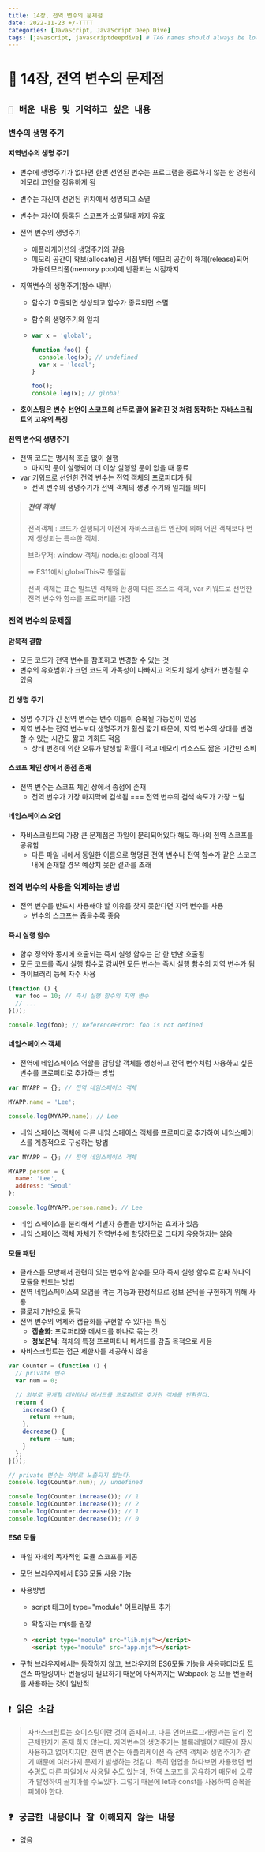 ```yaml
---
title: 14장, 전역 변수의 문제점
date: 2022-11-23 +/-TTTT
categories: [JavaScript, JavaScript Deep Dive]
tags: [javascript, javascriptdeepdive] # TAG names should always be lowercase
---
```


# 🔖 14장, 전역 변수의 문제점

## `📌 배운 내용 및 기억하고 싶은 내용`

### 변수의 생명 주기

#### 지역변수의 생명 주기

- 변수에 생명주기가 없다면 한번 선언된 변수는 프로그램을 종료하지 않는 한 영원히 메모리 고안을 점유하게 됨

- 변수는 자신이 선언된 위치에서 생명되고 소멸

- 변수는 자신이 등록된 스코프가 소멸될때 까지 유효

- 전역 변수의 생명주기

  - 애플리케이션의 생명주기와 같음
  - 메모리 공간이 확보(allocate)된 시점부터 메모리 공간이 해제(release)되어 가용메모리풀(memory pool)에 반환되는 시점까지

- 지역변수의 생명주기(함수 내부)

  - 함수가 호출되면 생성되고 함수가 종료되면 소멸

  - 함수의 생명주기와 일치

  - ```javascript
    var x = 'global';
    
    function foo() {
      console.log(x); // undefined
      var x = 'local';
    }
    
    foo();
    console.log(x); // global
    ```

- **호이스팅은 변수 선언이 스코프의 선두로 끌어 올려진 것 처럼 동작하는 자바스크립트의 고유의 특징**

#### 전역 변수의 생명주기

- 전역 코드는 명시적 호출 없이 실행
  - 마지막 문이 실행되어 더 이상 실행할 문이 없을 때 종료
- var 키워드로 선언한 전역 변수는 전역 객체의 프로퍼티가 됨
  - 전역 변수의 생명주기가 전역 객체의 생명 주기와 일치를 의미

> ##### 전역 객체
>
> 전역객체 : 코드가 실행되기 이전에 자바스크립트 엔진에 의해 어떤 객체보다 먼저 생성되는 특수한 객체.
>
> 브라우저: window 객체/ node.js: global 객체
>
> => ES11에서 globalThis로 통일됨
>
> 전역 객체는 표준 빌트인 객체와 환경에 따른 호스트 객체, var 키워드로 선언한 전역 변수와 함수를 프로퍼티를 가짐



### 전역 변수의 문제점

#### 암묵적 결합

- 모든 코드가 전역 변수를 참조하고 변경할 수 있는 것
- 변수의 유효범위가 크면 코드의 가독성이 나빠지고 의도치 않게 상태가 변경될 수 있음

#### 긴 생명 주기

- 생명 주기가 긴 전역 변수는 변수 이름이 중복될 가능성이 있음
- 지역 변수는 전역 변수보다 생명주기가 훨씬 짧기 때문에, 지역 변수의 상태를 변경할 수 있는 시간도 짧고 기회도 적음
  - 상태 변경에 의한 오류가 발생할 확률이 적고 메모리 리소스도 짧은 기간만 소비

#### 스코프 체인 상에서 종점 존재

- 전역 변수는 스코프 체인 상에서 종점에 존재
  - 전역 변수가 가장 마지막에 검색됨 === 전역 변수의 검색 속도가 가장 느림

#### 네임스페이스 오염

- 자바스크립트의 가장 큰 문제점은 파일이 분리되어있다 해도 하나의 전역 스코프를 공유함
  - 다른 파일 내에서 동일한 이름으로 명명된 전역 변수나 전역 함수가 같은 스코프 내에 존재할 경우 예상치 못한 결과를 초래



### 전역 변수의 사용을 억제하는 방법

- 전역 변수를 반드시 사용해야 할 이유를 찾지 못한다면 지역 변수를 사용
  - 변수의 스코프는 좁을수록 좋음

#### 즉시 실행 함수

- 함수 정의와 동시에 호출되는 즉시 실행 함수는 단 한 번만 호출됨
- 모든 코드를 즉시 실행 함수로 감싸면 모든 변수는 즉시 실행 함수의 지역 변수가 됨
- 라이브러리 등에 자주 사용

```javascript
(function () {
  var foo = 10; // 즉시 실행 함수의 지역 변수
  // ...
}());

console.log(foo); // ReferenceError: foo is not defined
```

#### 네임스페이스 객체

- 전역에 네임스페이스 역할을 담당할 객체를 생성하고 전역 변수처럼 사용하고 싶은 변수를 프로퍼티로 추가하는 방법

```javascript
var MYAPP = {}; // 전역 네임스페이스 객체

MYAPP.name = 'Lee';

console.log(MYAPP.name); // Lee
```

- 네임 스페이스 객체에 다른 네임 스페이스 객체를 프로퍼티로 추가하여 네임스페이스를 계층적으로 구성하는 방법

```javascript
var MYAPP = {}; // 전역 네임스페이스 객체

MYAPP.person = {
  name: 'Lee',
  address: 'Seoul'
};

console.log(MYAPP.person.name); // Lee
```

- 네임 스페이스를 분리해서 식별자 충돌을 방지하는 효과가 있음
- 네임 스페이스 객체 자체가 전역변수에 할당하므로 그다지 유용하지는 않음

#### 모듈 패턴

- 클래스를 모방해서 관련이 있는 변수와 함수를 모아 즉시 실행 함수로 감싸 하나의 모듈을 만드는 방법
- 전역 네임스페이스의 오염을 막는 기능과 한정적으로 정보 은닉을 구현하기 위해 사용
- 클로저 기반으로 동작
- 전역 변수의 억제와 캡슐화를 구현할 수 있다는 특징
  - **캡슐화**: 프로퍼티와 메서드를 하나로 묶는 것
  - **정보은닉**: 객체의 특정 프로퍼티나 메서드를 감출 목적으로 사용
- 자바스크립트는 접근 제한자를 제공하지 않음

```javascript
var Counter = (function () {
  // private 변수
  var num = 0;

  // 외부로 공개할 데이터나 메서드를 프로퍼티로 추가한 객체를 반환한다.
  return {
    increase() {
      return ++num;
    },
    decrease() {
      return --num;
    }
  };
}());

// private 변수는 외부로 노출되지 않는다.
console.log(Counter.num); // undefined

console.log(Counter.increase()); // 1
console.log(Counter.increase()); // 2
console.log(Counter.decrease()); // 1
console.log(Counter.decrease()); // 0
```

#### ES6 모듈

- 파일 자체의 독자적인 모듈 스코프를 제공

- 모던 브라우저에서 ES6 모듈 사용 가능

- 사용방법

  - script 태그에 type="module" 어트리뷰트 추가

  - 확장자는 mjs를 권장

  - ```html
    <script type="module" src="lib.mjs"></script>
    <script type="module" src="app.mjs"></script>
    ```

- 구형 브라우저에서는 동작하지 않고, 브라우저의 ES6모듈 기능을 사용하더라도 트랜스 파일링이나 번들링이 필요하기 때문에 아직까지는 Webpack 등 모듈 번들러를 사용하는 것이 일반적

## `❗️ 읽은 소감`

> 자바스크립트는 호이스팅이란 것이 존재하고, 다른 언어프로그래밍과는 달리 접근제한자가 존재 하지 않는다. 지역변수의 생명주기는 블록레벨이기때문에 잠시 사용하고 없어지지만, 전역 변수는 애플리케이션 즉 전역 객체와 생명주기가 같기 때문에 여러가지 문제가 발생하는 것같다. 특히 협업을 하다보면 사용했던 변수명도 다른 파일에서 사용될 수도 있는데, 전역 스코프를 공유하기 때문에 오류가 발생하여 골치아플 수도있다. 그렇기 때문에 let과 const를 사용하여 중복을 피해야 한다.

## `❓ 궁금한 내용이나 잘 이해되지 않는 내용`

- 없음